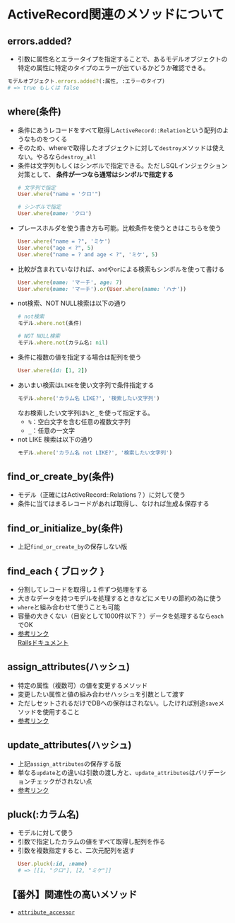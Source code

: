 # ActiveRecord関連のメソッドについて

## errors.added?
- 引数に属性名とエラータイプを指定することで、あるモデルオブジェクトの特定の属性に特定のタイプのエラーが出ているかどうか確認できる。
```rb
モデルオブジェクト.errors.added?(:属性, :エラーのタイプ)
# => true もしくは false
```

## where(条件)
- 条件にあうレコードをすべて取得し`ActiveRecord::Relation`という配列のようなものをつくる
- そのため、whereで取得したオブジェクトに対して`destroy`メソッドは使えない。やるなら`destroy_all`
- 条件は文字列もしくはシンボルで指定できる。ただしSQLインジェクション対策として、 **条件が一つなら通常はシンボルで指定する**
  ```rb
  # 文字列で指定
  User.where("name = 'クロ'")

  # シンボルで指定
  User.where(name: 'クロ')
  ```
- プレースホルダを使う書き方も可能。比較条件を使うときはこちらを使う
  ```rb
  User.where("name = ?", 'ミケ')
  User.where("age < ?", 5)
  User.where("name = ? and age < ?", 'ミケ', 5)
  ```
- 比較が含まれていなければ、`and`や`or`による検索もシンボルを使って書ける
  ```rb
  User.where(name: 'マーチ', age: 7)
  User.where(name: 'マーチ').or(User.where(name: 'ハナ'))
  ```
- not検索、NOT NULL検索は以下の通り
  ```rb
  # not検索
  モデル.where.not(条件)

  # NOT NULL検索
  モデル.where.not(カラム名: nil)
  ```
- 条件に複数の値を指定する場合は配列を使う
  ```rb
  User.where(id: [1, 2])
  ```
- あいまい検索は`LIKE`を使い文字列で条件指定する
  ```rb
  モデル.where('カラム名 LIKE?', '検索したい文字列')
  ```
  なお検索したい文字列は`%`と`_`を使って指定する。
    - `%`：空白文字を含む任意の複数文字列
    - `_`：任意の一文字
- not LIKE 検索は以下の通り
  ```rb
  モデル.where('カラム名 not LIKE?', '検索したい文字列')
  ```

## find_or_create_by(条件)
- モデル（正確にはActiveRecord::Relations？）に対して使う
- 条件に当てはまるレコードがあれば取得し、なければ生成＆保存する

## find_or_initialize_by(条件)
- 上記`find_or_create_by`の保存しない版

## find_each { ブロック }
- 分割してレコードを取得し１件ずつ処理をする
- 大きなデータを持つモデルを処理するときなどにメモリの節約の為に使う
- `where`と組み合わせて使うことも可能
- 容量の大きくない（目安として1000件以下？）データを処理するなら`each`でOK
- [参考リンク](https://pikawaka.com/rails/find_each)  
  [Railsドキュメント](https://railsdoc.com/page/find_each)

## assign_attributes(ハッシュ)
- 特定の属性（複数可）の値を変更するメソッド
- 変更したい属性と値の組み合わせハッシュを引数として渡す
- ただしセットされるだけでDBへの保存はされない。したければ別途`save`メソッドを使用すること
- [参考リンク](https://terakura-aina.hatenablog.com/entry/2020/12/03/112326)

## update_attributes(ハッシュ)
- 上記`assign_attributes`の保存する版
- 単なる`update`との違いは引数の渡し方と、`update_attributes`はバリデーションチェックがされない点
- [参考リンク](https://terakura-aina.hatenablog.com/entry/2020/12/03/112326)

## pluck(:カラム名)
- モデルに対して使う
- 引数で指定したカラムの値をすべて取得し配列を作る
- 引数を複数指定すると、二次元配列を返す
  ```rb
  User.pluck(:id, :name)
  # => [[1, "クロ"], [2, "ミケ"]]
  ```

## 【番外】関連性の高いメソッド
- [`attribute_accessor`](../methods.md#attribute_accessor)